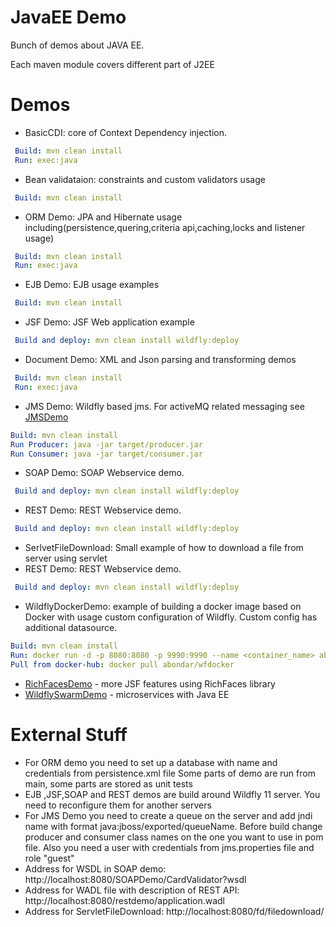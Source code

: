 # JavaEE Demo

Bunch of demos about JAVA EE.

Each maven module covers different part of J2EE

# Demos

- BasicCDI: core of Context Dependency injection.
```yaml
 Build: mvn clean install
 Run: exec:java
```

- Bean validataion: constraints and custom validators usage
```yaml
 Build: mvn clean install
```

- ORM Demo: JPA and Hibernate usage including(persistence,quering,criteria api,caching,locks and listener usage)

```yaml
 Build: mvn clean install
 Run: exec:java
```

- EJB Demo: EJB usage examples

```yaml
 Build: mvn clean install
```

- JSF Demo: JSF Web application example

```yaml
 Build and deploy: mvn clean install wildfly:deploy
```

- Document Demo: XML and Json parsing and transforming demos
```yaml
 Build: mvn clean install
 Run: exec:java
```

- JMS Demo: Wildfly based jms. For activeMQ related messaging see [JMSDemo](https://github.com/abondar24/JMSDemo)
```yaml
Build: mvn clean install
Run Producer: java -jar target/producer.jar
Run Consumer: java -jar target/consumer.jar

```

- SOAP Demo: SOAP Webservice demo.
```yaml
 Build and deploy: mvn clean install wildfly:deploy
```

- REST Demo: REST Webservice demo.
```yaml
 Build and deploy: mvn clean install wildfly:deploy
```

- SerlvetFileDownload: Small example of how to download a file from server using servlet
- REST Demo: REST Webservice demo.
```yaml
 Build and deploy: mvn clean install wildfly:deploy
```

- WildflyDockerDemo: example of building a docker image based on Docker with usage custom configuration of Wildfly. Custom config has additional datasource.
```yaml
Build: mvn clean install
Run: docker run -d -p 8080:8080 -p 9990:9990 --name <container_name> abondar/wfdocker
Pull from docker-hub: docker pull abondar/wfdocker
```

- [RichFacesDemo](RichfacesDemo/README.md) - more JSF features using RichFaces library
- [WildflySwarmDemo](WildflySwarmDemo/README.MD) - microservices with Java EE
# External Stuff

- For ORM demo you need to set up a database with name and credentials from persistence.xml file
   Some parts of demo are run from main, some parts are stored as unit tests  
- EJB ,JSF,SOAP and REST demos are build around Wildfly 11 server. You need to reconfigure them for another servers
- For JMS Demo you need to create a queue on the server  and add jndi name with format java:jboss/exported/queueName.
Before build change producer and consumer class names on the one you want to use in pom file.
Also you need a user with credentials from jms.properties file and role "guest"
- Address for WSDL in SOAP demo: http://localhost:8080/SOAPDemo/CardValidator?wsdl
- Address for WADL file with description of REST API: http://localhost:8080/restdemo/application.wadl
- Address for ServletFileDownload: http://localhost:8080/fd/filedownload/<filename>
